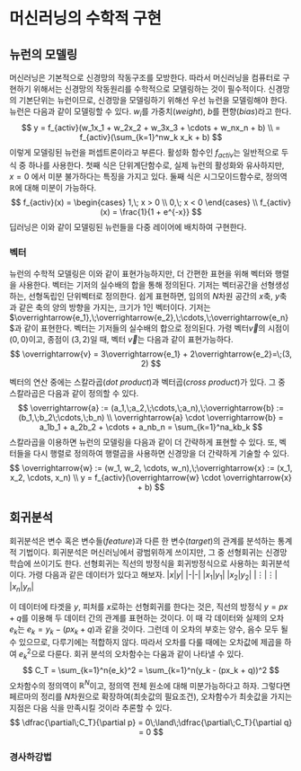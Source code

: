# 머신러닝의 수학적 구현
## 뉴런의 모델링
머신러닝은 기본적으로 신경망의 작동구조를 모방한다. 따라서 머신러닝을 컴퓨터로 구현하기 위해서는 신경망의 작동원리를 수학적으로 모델링하는 것이 필수적이다. 신경망의 기본단위는 뉴런이므로, 신경망을 모델링하기 위해선 우선 뉴런을 모델링해야 한다. 뉴런은 다음과 같이 모델링할 수 있다. $w_i$를 가중치(_weight_), $b$를 편향(_bias_)라고 한다.
$$
y = f_{activ}(w_1x_1 + w_2x_2 + w_3x_3 + \cdots + w_nx_n + b) \\
= f_{activ}(\sum_{k=1}^nw_k x_k + b)
$$
이렇게 모델링된 뉴런을 퍼셉트론이라고 부른다. 활성화 함수인 $f_{activ}$는 일반적으로 두 식 중 하나를 사용한다. 첫째 식은 단위계단함수로, 실제 뉴런의 활성화와 유사하지만, $x=0$ 에서 미분 불가하다는 특징을 가지고 있다. 둘째 식은 시그모이드함수로, 정의역 $\mathbb R$에 대해 미분이 가능하다.
$$
f_{activ}(x) = 
\begin{cases}
1,\; x > 0 \\
0,\; x < 0
\end{cases} \\
f_{activ}(x) = 
\frac{1}{1 + e^{-x}}
$$
딥러닝은 이와 같이 모델링된 뉴런들을 다중 레이어에 배치하여 구현한다.
### 벡터
뉴런의 수학적 모델링은 이와 같이 표현가능하지만, 더 간편한 표현을 위해 벡터와 행렬을 사용한다. 벡터는 기저의 실수배의 합을 통해 정의된다. 기저는 벡터공간을 선형생성하는, 선형독립인 단위벡터로 정의한다. 쉽게 표현하면, 임의의 $N$차원 공간의 $x$축, $y$축과 같은 축의 양의 방향을 가지는, 크기가 1인 벡터이다. 기저는 $\overrightarrow{e_1},\;\overrightarrow{e_2},\;\cdots,\;\overrightarrow{e_n}$과 같이 표현한다. 벡터는 기저들의 실수배의 합으로 정의된다. 가령 벡터$\overrightarrow{v}$의 시점이 $(0, 0)$이고, 종점이 $(3, 2)$일 때, 벡터 $\overrightarrow{v}$는 다음과 같이 표현가능하다.
$$
\overrightarrow{v} = 3\overrightarrow{e_1} + 2\overrightarrow{e_2}=\;(3, 2)
$$

벡터의 연산 중에는 스칼라곱(_dot product_)과 벡터곱(_cross product_)가 있다. 그 중 스칼라곱은 다음과 같이 정의할 수 있다.
$$
\overrightarrow{a} := (a_1,\;a_2,\;\cdots,\;a_n),\;\overrightarrow{b} := (b_1,\;b_2\;\cdots,\;b_n) \\
\overrightarrow{a} \cdot \overrightarrow{b} = a_1b_1 + a_2b_2 + \cdots + a_nb_n
= \sum_{k=1}^na_kb_k
$$
스칼라곱을 이용하면 뉴런의 모델링을 다음과 같이 더 간략하게 표현할 수 있다. 또, 벡터들을 다시 행렬로 정의하여 행렬곱을 사용하면 신경망을 더 간략하게 기술할 수 있다.
$$
\overrightarrow{w} := (w_1, w_2, \cdots, w_n),\;\overrightarrow{x} := (x_1, x_2, \cdots, x_n) \\
y = f_{activ}(\overrightarrow{w} \cdot \overrightarrow{x} + b)
$$

## 회귀분석
회귀분석은 변수 혹은 변수들(_feature_)과 다른 한 변수(_target_)의 관계를 분석하는 통계적 기법이다. 회귀분석은 머신러닝에서 광범위하게 쓰이지만, 그 중 선형회귀는 신경망 학습에 쓰이기도 한다. 선형회귀는 직선의 방정식을 회귀방정식으로 사용하는 회귀분석이다. 가령 다음과 같은 데이터가 있다고 해보자.
|$x$|$y$|
|-|-|
|$x_1$|$y_1$|
|$x_2$|$y_2$|
|$\vdots$|$\vdots$|
|$x_n$|$y_n$|

이 데이터에 타겟을 $y$, 피처를 $x$로하는 선형회귀를 한다는 것은, 직선의 방정식 $y = px + q$를 이용해 두 데이터 간의 관계를 표현하는 것이다. 이 때 각 데이터와 실제의 오차 $e_k$는 $e_k = y_k - (px_k + q)$과 같을 것이다. 그런데 이 오차의 부호는 양수, 음수 모두 될 수 있으므로, 다루기에는 적합하지 않다. 따라서 오차를 다룰 때에는 오차값에 제곱을 하여 ${e_k}^2$으로 다룬다. 회귀 분석의 오차함수는 다움과 같이 나타낼 수 있다.
$$
C_T = \sum_{k=1}^n{e_k}^2 = \sum_{k=1}^n(y_k - (px_k + q))^2
$$
오차함수의 정의역이 ${\mathbb R}^N$이고, 정의역 전체 원소에 대해 미분가능하다고 하자. 그렇다면 페르마의 정리를 $N$차원으로 확장하여(최솟값의 필요조건), 오차함수가 최솟값을 가지는 지점은 다음 식을 만족시킬 것이라 추론할 수 있다.
$$
\dfrac{\partial\;C_T}{\partial p} = 0\;\land\;\dfrac{\partial\;C_T}{\partial q} = 0
$$

### 경사하강법
